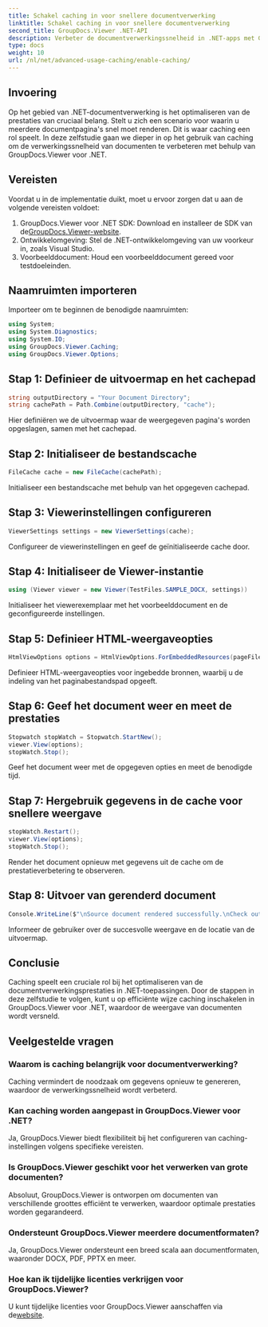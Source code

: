 ```yaml
---
title: Schakel caching in voor snellere documentverwerking
linktitle: Schakel caching in voor snellere documentverwerking
second_title: GroupDocs.Viewer .NET-API
description: Verbeter de documentverwerkingssnelheid in .NET-apps met GroupDocs.Viewer door gebruik te maken van caching. Optimaliseer de prestaties moeiteloos.
type: docs
weight: 10
url: /nl/net/advanced-usage-caching/enable-caching/
---
```

## Invoering
Op het gebied van .NET-documentverwerking is het optimaliseren van de prestaties van cruciaal belang. Stelt u zich een scenario voor waarin u meerdere documentpagina's snel moet renderen. Dit is waar caching een rol speelt. In deze zelfstudie gaan we dieper in op het gebruik van caching om de verwerkingssnelheid van documenten te verbeteren met behulp van GroupDocs.Viewer voor .NET.
## Vereisten
Voordat u in de implementatie duikt, moet u ervoor zorgen dat u aan de volgende vereisten voldoet:
1.  GroupDocs.Viewer voor .NET SDK: Download en installeer de SDK van de[GroupDocs.Viewer-website](https://releases.groupdocs.com/viewer/net/).
2. Ontwikkelomgeving: Stel de .NET-ontwikkelomgeving van uw voorkeur in, zoals Visual Studio.
3. Voorbeelddocument: Houd een voorbeelddocument gereed voor testdoeleinden.

## Naamruimten importeren
Importeer om te beginnen de benodigde naamruimten:
```csharp
using System;
using System.Diagnostics;
using System.IO;
using GroupDocs.Viewer.Caching;
using GroupDocs.Viewer.Options;
```

## Stap 1: Definieer de uitvoermap en het cachepad
```csharp
string outputDirectory = "Your Document Directory";
string cachePath = Path.Combine(outputDirectory, "cache");
```
Hier definiëren we de uitvoermap waar de weergegeven pagina's worden opgeslagen, samen met het cachepad.
## Stap 2: Initialiseer de bestandscache
```csharp
FileCache cache = new FileCache(cachePath);
```
Initialiseer een bestandscache met behulp van het opgegeven cachepad.
## Stap 3: Viewerinstellingen configureren
```csharp
ViewerSettings settings = new ViewerSettings(cache);
```
Configureer de viewerinstellingen en geef de geïnitialiseerde cache door.
## Stap 4: Initialiseer de Viewer-instantie
```csharp
using (Viewer viewer = new Viewer(TestFiles.SAMPLE_DOCX, settings))
```
Initialiseer het viewerexemplaar met het voorbeelddocument en de geconfigureerde instellingen.
## Stap 5: Definieer HTML-weergaveopties
```csharp
HtmlViewOptions options = HtmlViewOptions.ForEmbeddedResources(pageFilePathFormat);
```
Definieer HTML-weergaveopties voor ingebedde bronnen, waarbij u de indeling van het paginabestandspad opgeeft.
## Stap 6: Geef het document weer en meet de prestaties
```csharp
Stopwatch stopWatch = Stopwatch.StartNew();
viewer.View(options);
stopWatch.Stop();
```
Geef het document weer met de opgegeven opties en meet de benodigde tijd.
## Stap 7: Hergebruik gegevens in de cache voor snellere weergave
```csharp
stopWatch.Restart();
viewer.View(options);
stopWatch.Stop();
```
Render het document opnieuw met gegevens uit de cache om de prestatieverbetering te observeren.
## Stap 8: Uitvoer van gerenderd document
```csharp
Console.WriteLine($"\nSource document rendered successfully.\nCheck output in {outputDirectory}.");
```
Informeer de gebruiker over de succesvolle weergave en de locatie van de uitvoermap.

## Conclusie
Caching speelt een cruciale rol bij het optimaliseren van de documentverwerkingsprestaties in .NET-toepassingen. Door de stappen in deze zelfstudie te volgen, kunt u op efficiënte wijze caching inschakelen in GroupDocs.Viewer voor .NET, waardoor de weergave van documenten wordt versneld.
## Veelgestelde vragen
### Waarom is caching belangrijk voor documentverwerking?
Caching vermindert de noodzaak om gegevens opnieuw te genereren, waardoor de verwerkingssnelheid wordt verbeterd.
### Kan caching worden aangepast in GroupDocs.Viewer voor .NET?
Ja, GroupDocs.Viewer biedt flexibiliteit bij het configureren van caching-instellingen volgens specifieke vereisten.
### Is GroupDocs.Viewer geschikt voor het verwerken van grote documenten?
Absoluut, GroupDocs.Viewer is ontworpen om documenten van verschillende groottes efficiënt te verwerken, waardoor optimale prestaties worden gegarandeerd.
### Ondersteunt GroupDocs.Viewer meerdere documentformaten?
Ja, GroupDocs.Viewer ondersteunt een breed scala aan documentformaten, waaronder DOCX, PDF, PPTX en meer.
### Hoe kan ik tijdelijke licenties verkrijgen voor GroupDocs.Viewer?
 U kunt tijdelijke licenties voor GroupDocs.Viewer aanschaffen via de[website](https://purchase.groupdocs.com/temporary-license/).